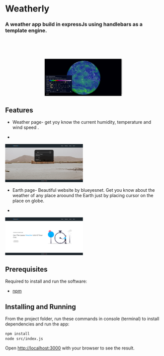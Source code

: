 # Weatherly 
### A weather app build in expressJs using handlebars as a template engine.
<br><br><br>

  
  

<p  align="center">

<img  alt="handreacting_image"  src="./public/images/aj02.png"  width="250px"  />

</p>

## Features
* Weather page- get yoy know the current humidity, temperature and wind speed .
* <p  align="center">


<img  alt="handreacting_image"  src="./public/images/aj01.png"  width="250px"  />

</p>

* Earth page- Beautiful website by blueyesnet. Get you know about the weather of any place aroound the Earth just by placing cursor on the place on globe.
* <p  align="center">

<img  alt="handreacting_image"  src="./public/images/aj03.png"  width="250px"  />
</p>


## Prerequisites

Required to install and run the software:

-   [npm](https://www.npmjs.com/get-npm)

## Installing and Running
From the project folder, run these commands in console (terminal) to install dependencies and run the app:
```
npm install
node src/index.js
```
Open [http://localhost:3000](http://localhost:3000/) with your browser to see the result.



